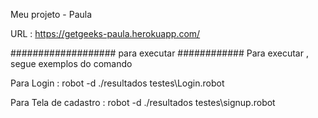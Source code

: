 
Meu projeto - Paula

 
 URL :  https://getgeeks-paula.herokuapp.com/
 
 ################### para executar ############
 Para executar , segue exemplos do comando
 
 Para Login  : robot -d ./resultados testes\Login.robot
 
 
 Para Tela de cadastro  : robot -d ./resultados testes\signup.robot
